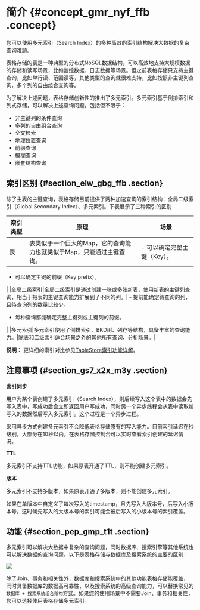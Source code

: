 # 简介 {#concept_gmr_nyf_ffb .concept}

您可以使用多元索引（Search Index）的多种高效的索引结构解决大数据的复杂查询难题。

表格存储的表是一种典型的分布式NoSQL数据结构，可以高效地支持大规模数据的存储和读写场景，比如监控数据、日志数据等场景。但之前表格存储只支持主键查询，比如单行读、范围读等，其他类型的查询就很难支持，比如按照非主键列查询，多个列的自由组合查询等。

为了解决上述问题，表格存储创新性的推出了多元索引。多元索引基于倒排索引和列式存储，可以解决上述查询问题，包括但不限于：

-   非主键列的条件查询
-   多列的自由组合查询
-   全文检索
-   地理位置查询
-   前缀查询
-   模糊查询
-   嵌套结构查询

## 索引区别 {#section_elw_gbg_ffb .section}

除了主表的主键查询，表格存储目前提供了两种加速查询的索引结构：全局二级索引（Global Secondary Index）、多元索引。下表展示了三种索引的区别：

|索引类型|原理|场景|
|----|--|--|
|表|表类似于一个巨大的Map，它的查询能力也就类似于Map，只能通过主键查询。| -   可以确定完整主键（Key）。
-   可以确定主键的前缀（Key prefix）。

 |
|全局二级索引|全局二级索引是通过创建一张或多张新表，使用新表的主键列查询，相当于把表的主键查询能力扩展到了不同的列。| -   提前能确定待查询的列，且待查询列的数量比较少。
-   每种查询都能确定完整主键列或主键列的前缀。

 |
|多元索引|多元索引使用了倒排索引、BKD树、列存等结构，具备丰富的查询能力。|除表和二级索引适合场景之外的其他所有查询、分析场景。|

**说明：** 更详细的索引对比参见[TableStore索引功能详解](https://yq.aliyun.com/articles/692837)。

## 注意事项 {#section_gs7_x2x_m3y .section}

 **索引同步** 

用户为某个表创建了多元索引（Search Index），则后续写入这个表中的数据会先写入表中，写成功后会立即返回用户写成功，同时另一个异步线程会从表中读取新写入的数据然后写入多元索引。这个过程是一个异步过程。

采用异步方式创建多元索引不会降低表格存储原有的写入能力。目前索引延迟在秒级别，大部分在10秒以内。在表格存储控制台可以实时查看索引创建的延迟情况。

 **TTL** 

多元索引不支持TTL功能，如果原表开通了TTL，则不能创建多元索引。

 **版本** 

多元索引不支持多版本，如果原表开通了多版本，则不能创建多元索引。

如果在单版本中自定义了每次写入的timestamp，且先写入大版本号，后写入小版本号，这时候先写入的大版本号的索引可能会被后写入的小版本号的索引覆盖。

## 功能 {#section_pep_gmp_t1t .section}

多元索引可以解决大数据中复杂的查询问题，同时数据库、搜索引擎等其他系统也可以解决数据的查询问题。以下是表格存储与数据库及搜索系统的主要的区别：

![](http://static-aliyun-doc.oss-cn-hangzhou.aliyuncs.com/assets/img/21708/156585936055724_zh-CN.png)

除了Join、事务和相关性外，数据库和搜索系统中的其他功能表格存储能覆盖，同时具备数据库的数据高可靠性，以及搜索系统的高级查询能力，可以替换常见的`数据库 + 搜索系统组合架构`方式。如果您的使用场景中不需要Join、事务和相关性，您可以选择使用表格存储多元索引。

